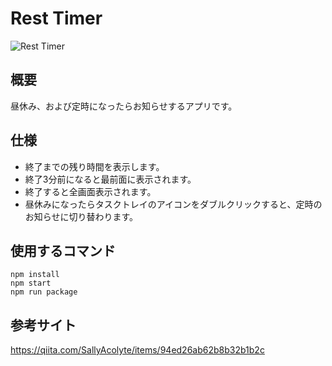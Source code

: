 # Rest Timer

![Rest Timer](https://user-images.githubusercontent.com/40527123/184806719-8e575180-9627-418a-b671-7c26984e422c.png)

## 概要
昼休み、および定時になったらお知らせするアプリです。

## 仕様
* 終了までの残り時間を表示します。
* 終了3分前になると最前面に表示されます。
* 終了すると全画面表示されます。
* 昼休みになったらタスクトレイのアイコンをダブルクリックすると、定時のお知らせに切り替わります。

## 使用するコマンド
```
npm install
npm start
npm run package
```

## 参考サイト
https://qiita.com/SallyAcolyte/items/94ed26ab62b8b32b1b2c

